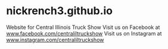 # nickrench3.github.io
Website for Central Illinois Truck Show
Visit us on Facebook at www.facebook.com/centraliltruckshow
Visit us on Instagram at www.instagram.com/centraliltruckshow
